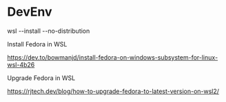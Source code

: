 # DevEnv

wsl --install --no-distribution


Install Fedora in WSL


https://dev.to/bowmanjd/install-fedora-on-windows-subsystem-for-linux-wsl-4b26


Upgrade Fedora in WSL


https://rjtech.dev/blog/how-to-upgrade-fedora-to-latest-version-on-wsl2/

